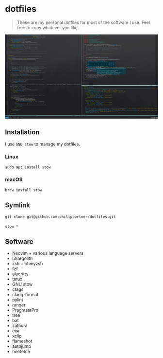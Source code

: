 # dotfiles
> These are my personal dotfiles for most of the software I use. Feel free to copy whatever you like.

![Terminal with Tmux and Vim.](screen.png "Terminal with Tmux and Neovim.")

## Installation
I use `GNU stow` to manage my dotfiles.

### Linux

    sudo apt install stow

### macOS

    brew install stow

## Symlink

    git clone git@github.com:philipportner/dotfiles.git

    stow *

## Software
- Neovim + various language servers
- i3/regolith
- zsh + ohmyzsh
- fzf
- alacritty
- tmux
- GNU stow
- ctags
- clang-format
- pylint
- ranger
- PragmataPro
- tree
- bat
- zathura
- exa
- xclip
- flameshot
- autojump
- onefetch
